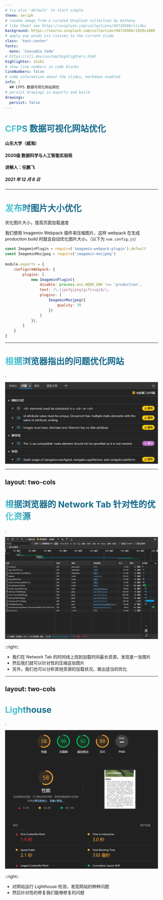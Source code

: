 ```yaml
---
# try also 'default' to start simple
theme: seriph
# random image from a curated Unsplash collection by Anthony
# like them? see https://unsplash.com/collections/94734566/slidev
background: https://source.unsplash.com/collection/94734566/1920x1080
# apply any windi css classes to the current slide
class: 'text-center'
fonts:
  mono: 'Cascadia Code'
# https://sli.dev/custom/highlighters.html
highlighter: shiki
# show line numbers in code blocks
lineNumbers: false
# some information about the slides, markdown enabled
info: |
  ## CFPS 数据可视化网站调优
# persist drawings in exports and build
drawings:
  persist: false
---
```


<style>
h1 {
  background-color: #2B90B6;
  background-image: linear-gradient(45deg, #4EC5D4 10%, #146b8c 20%);
  background-size: 100%;
  -webkit-background-clip: text;
  -moz-background-clip: text;
  -webkit-text-fill-color: transparent;
  -moz-text-fill-color: transparent;
}
</style>

# CFPS 数据可视化网站优化

#### 山东大学（威海）

#### 2020级 数据科学与人工智能实验班

#### 讲解人：任鹏飞

##### 2021 年 12 月 8 日

---

# 发布时图片大小优化
优化图片大小，提高页面加载速度

我们使用 Imagemin Webpack 插件来压缩图片，这样 webpack 在生成 production build 时就会自动优化图片大小。（以下为 `vue.config.js`）
```js
const ImageminPlugin = require('imagemin-webpack-plugin').default
const ImageminMozjpeg = require('imagemin-mozjpeg')

module.exports = {
    configureWebpack: {
        plugins: [
            new ImageminPlugin({
                disable: process.env.NODE_ENV !== 'production',
                test: /\.(jpe?g|png|gif|svg)$/i,
                plugins: [
                    ImageminMozjpeg({
                        quality: 70
                    })
                ]
            }),
        ]
    }
}
```

---

# 根据浏览器指出的问题优化网站
.

![Issues](issues.png)

---
layout: two-cols
---
# 根据浏览器的 Network Tab 针对性的优化资源
.

![Network](network.png)

::right::

- 我们在 Network Tab 的时间线上找到加载时间最长资源，发现是一张图片
- 然后我们就可以针对性的压缩这张图片
- 另外，我们也可以分析其他资源的加载状况，做出适当的优化

---
layout: two-cols
---

# Lighthouse

.

![Light House](lighthouse.png)

::right::

- 对网站运行 Lighthouse 检测，发现网站的种种问题
- 然后针对性的修复我们能够修复的问题
